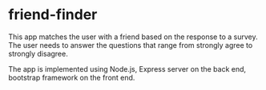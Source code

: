 # friend-finder
This app matches the user with a friend based on the response to a survey. The user needs to answer the questions that range from strongly agree to strongly disagree. 

The app is implemented using Node.js, Express server on the back end, bootstrap framework on the front end.

